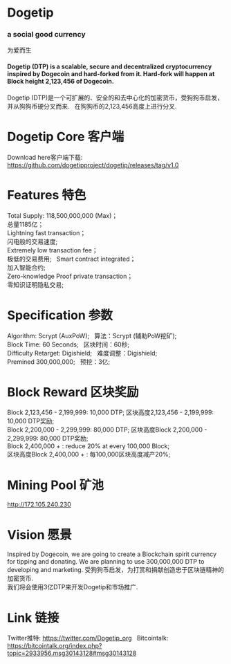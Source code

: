 # Dogetip
### a social good currency  
为爱而生


#### Dogetip (DTP) is a scalable, secure and decentralized cryptocurrency inspired by Dogecoin and hard-forked from it.  Hard-fork will happen at Block height 2,123,456 of Dogecoin.   
Dogetip (DTP)是一个可扩展的、安全的和去中心化的加密货币，受狗狗币启发，并从狗狗币硬分叉而来.      
在狗狗币的2,123,456高度上进行分叉.  

# Dogetip Core 客户端
Download here客户端下载:   
https://github.com/dogetipproject/dogetip/releases/tag/v1.0 

# Features 特色

Total Supply: 118,500,000,000 (Max)；   
总量1185亿；  
Lightning fast transaction；   
闪电般的交易速度;      
Extremely low transaction fee；   
极低的交易费用;       
Smart contract integrated；  
加入智能合约;       
Zero-knowledge Proof private transaction；      
零知识证明隐私交易;    

# Specification 参数
Algorithm: Scrypt (AuxPoW);  
算法：Scrypt (辅助PoW挖矿);    
Block Time: 60 Seconds;  
区块时间：60秒;     
Difficulty Retarget: Digishield;  
难度调整：Digishield;    
Premined 300,000,000;  
预挖：3亿;    

# Block Reward 区块奖励 
Block 2,123,456 - 2,199,999: 10,000 DTP;
区块高度2,123,456 - 2,199,999: 10,000 DTP奖励;    
Block 2,200,000 - 2,299,999: 80,000 DTP;
区块高度Block 2,200,000 - 2,299,999: 80,000 DTP奖励;    
Block 2,400,000 + :  reduce 20%  at every 100,000 Block;  
区块高度Block 2,400,000 + :  每100,000区块高度减产20%;    

# Mining Pool 矿池  
http://172.105.240.230



# Vision 愿景
Inspired by Dogecoin, we are going to create a Blockchain spirit currency for tipping  and donating.
We are planning to use 300,000,000 DTP to developing and marketing.
受狗狗币启发，为打赏和捐献创造忠于区块链精神的加密货币.  
我们将会使用3亿DTP来开发Dogetip和市场推广.  


# Link 链接
Twitter推特: https://twitter.com/Dogetip_org     
Bitcointalk: https://bitcointalk.org/index.php?topic=2933956.msg30143128#msg30143128
